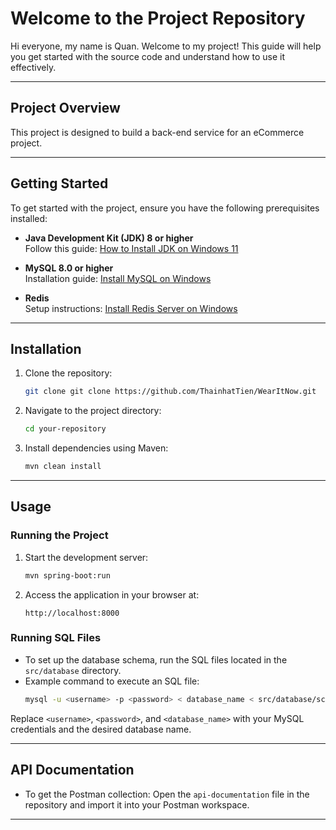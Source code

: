 # **Welcome to the Project Repository**

Hi everyone, my name is Quan. Welcome to my project! This guide will help you get started with the source code and understand how to use it effectively.

---

## **Project Overview**
This project is designed to build a back-end service for an eCommerce project.

---

## **Getting Started**
To get started with the project, ensure you have the following prerequisites installed:

- **Java Development Kit (JDK) 8 or higher**  
  Follow this guide: [How to Install JDK on Windows 11](https://www.solveyourtech.com/how-to-install-jdk-on-windows-11-a-step-by-step-guide/)

- **MySQL 8.0 or higher**  
  Installation guide: [Install MySQL on Windows](https://www.w3schools.com/mysql/mysql_install_windows.asp)

- **Redis**  
  Setup instructions: [Install Redis Server on Windows](https://stackjava.com/redis/huong-dan-cai-dat-redis-server-tren-windows.html#google_vignette)

---

## **Installation**

1. Clone the repository:
   ```bash
   git clone git clone https://github.com/ThainhatTien/WearItNow.git
   ```

2. Navigate to the project directory:
   ```bash
   cd your-repository
   ```

3. Install dependencies using Maven:
   ```bash
   mvn clean install
   ```

---

## **Usage**

### Running the Project

1. Start the development server:
   ```bash
   mvn spring-boot:run
   ```

2. Access the application in your browser at:
   ```
   http://localhost:8000
   ```

### Running SQL Files

- To set up the database schema, run the SQL files located in the `src/database` directory.
- Example command to execute an SQL file:
  ```bash
  mysql -u <username> -p <password> < database_name < src/database/schema.sql
  ```

Replace `<username>`, `<password>`, and `<database_name>` with your MySQL credentials and the desired database name.

---

## **API Documentation**

- To get the Postman collection:
  Open the `api-documentation` file in the repository and import it into your Postman workspace.

---
